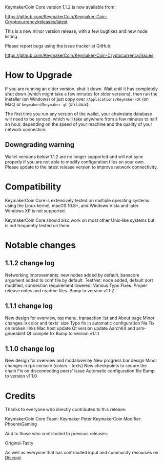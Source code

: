 KeymakerCoin Core version 1.1.2 is now available from:

  <https://github.com/KeymakerCoin/Keymaker-Coin-Cryptocurrency/releases/latest>

This is a new minor version release, with a few bugfixes and new node listing.

Please report bugs using the issue tracker at GitHub:

  <https://github.com/KeymakerCoin/Keymaker-Coin-Cryptocurrency/issues>

How to Upgrade
==============

If you are running an older version, shut it down. Wait until it has completely
shut down (which might take a few minutes for older versions), then run the
installer (on Windows) or just copy over `/Applications/Keymaker-Qt` (on Mac)
or `keymakerd`/`keymaker-qt` (on Linux).

The first time you run any version of the wallet, your chainstate database will 
need to be synced, which will take anywhere from a few minutes to half an hour, 
depending on the speed of your machine and the quality of your network connection.

Downgrading warning
-------------------

Wallet versions below 1.1.2 are no longer supported and will not sync properly if you 
are not able to modify configuration files on your own. Please update to the latest 
release version to improve network connectivity.

Compatibility
==============

KeymakerCoin Core is extensively tested on multiple operating systems using
the Linux kernel, macOS 10.8+, and Windows Vista and later. Windows XP is not supported.

KeymakerCoin Core should also work on most other Unix-like systems but is not
frequently tested on them.

Notable changes
===============

1.1.2 change log
------------------

Networking improvements: new nodes added by default, banscore argument added to conf file by default.
TestNet: node added, default port modified, connection requirement lowered.
Various Typo Fixes.
Proper release notes and readme files.
Bump to version v1.1.2

1.1.1 change log
------------------

New design for overview, top menu, transaction list and About page
Minor changes in color and texts' size
Typo fix in automatic configuration file
Fix on broken links
Mac host update
Qt version update
Aarch64 and arm-gnueabihf Qt compile fix
Bump to version v1.1.1

1.1.0 change log
------------------

New design for overview and modaloverlay
New progress bar design
Minor changes in rpc console (colors - texts)
New checkpoints to secure the chain
Fix on disconnecting peers' issue
Automatic configuration file
Bump to version v1.1.0

Credits
=======

Thanks to everyone who directly contributed to this release:

KeymakerCoin Core Team: Keymaker Peter
KeymakerCoin Modifier: PhoenixGaming

And to those who contributed to previous releases:

Original-Tasty

As well as everyone that has contributed input and community resources on [Discord](https://discord.gg/bEZ5BtQUKB).
